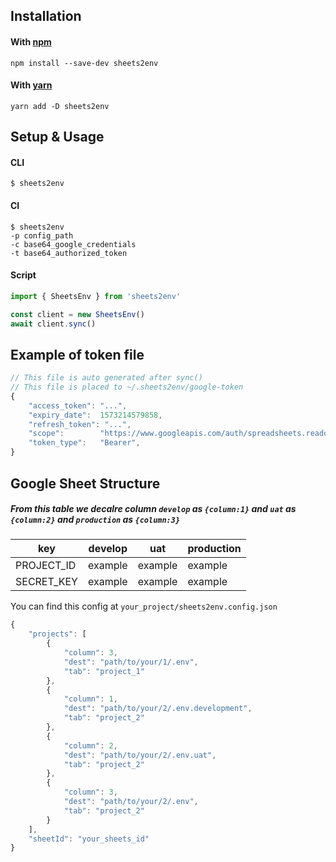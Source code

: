 ## Installation

#### With [npm](https://npmjs.com)

```
npm install --save-dev sheets2env
```

#### With [yarn](https://yarnpkg.com)
```
yarn add -D sheets2env
```
## Setup & Usage
#### CLI
```
$ sheets2env
```
#### CI
```
$ sheets2env 
-p config_path 
-c base64_google_credentials 
-t base64_authorized_token
```
#### Script
```js
import { SheetsEnv } from 'sheets2env'

const client = new SheetsEnv()
await client.sync()
```
## Example of token file

```js
// This file is auto generated after sync()
// This file is placed to ~/.sheets2env/google-token
{
    "access_token": "...",
    "expiry_date":  1573214579858,
    "refresh_token": "...",
    "scope":        "https://www.googleapis.com/auth/spreadsheets.readonly",
    "token_type":   "Bearer",
}
```

## Google Sheet Structure
##### From this table we decalre column ```develop``` as ```{column:1}``` and ```uat``` as ```{column:2}``` and ```production``` as ```{column:3}```

key | develop | uat | production
---|---|--- | ---
PROJECT_ID | example | example | example
SECRET_KEY | example | example | example

You can find this config at ```your_project/sheets2env.config.json```
```js
{
    "projects": [
        {
            "column": 3,
            "dest": "path/to/your/1/.env",
            "tab": "project_1"
        },
        {
            "column": 1,
            "dest": "path/to/your/2/.env.development",
            "tab": "project_2"
        },
        {
            "column": 2,
            "dest": "path/to/your/2/.env.uat",
            "tab": "project_2"
        },
        {
            "column": 3,
            "dest": "path/to/your/2/.env",
            "tab": "project_2"
        }
    ],
    "sheetId": "your_sheets_id"
}
```